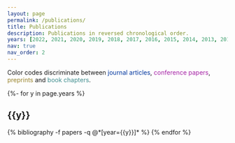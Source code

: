 ```yaml
---
layout: page
permalink: /publications/
title: Publications
description: Publications in reversed chronological order. 
years: [2022, 2021, 2020, 2019, 2018, 2017, 2016, 2015, 2014, 2013, 2012, 2011]
nav: true
nav_order: 2
---
```


Color codes discriminate between <span style="color:#00369f">journal articles</span>, <span style="color:#a624a6">conference papers</span>, <span style="color:#9a852e">preprints</span> and <span style="color:#408e8f">book chapters</span>.
<!-- _pages/publications.md -->
<div class="publications">

{%- for y in page.years %}
  <h2 class="year">{{y}}</h2>
  {% bibliography -f papers -q @*[year={{y}}]* %}
{% endfor %}

</div>
